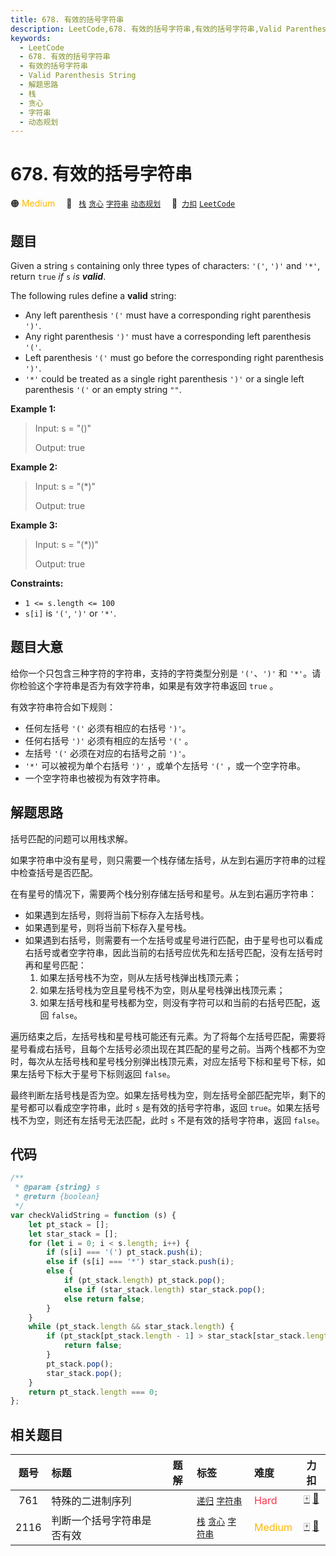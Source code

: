 ```yaml
---
title: 678. 有效的括号字符串
description: LeetCode,678. 有效的括号字符串,有效的括号字符串,Valid Parenthesis String,解题思路,栈,贪心,字符串,动态规划
keywords:
  - LeetCode
  - 678. 有效的括号字符串
  - 有效的括号字符串
  - Valid Parenthesis String
  - 解题思路
  - 栈
  - 贪心
  - 字符串
  - 动态规划
---
```


# 678. 有效的括号字符串

🟠 <font color=#ffb800>Medium</font>&emsp; 🔖&ensp; [`栈`](/tag/stack.md) [`贪心`](/tag/greedy.md) [`字符串`](/tag/string.md) [`动态规划`](/tag/dynamic-programming.md)&emsp; 🔗&ensp;[`力扣`](https://leetcode.cn/problems/valid-parenthesis-string) [`LeetCode`](https://leetcode.com/problems/valid-parenthesis-string)

## 题目

Given a string `s` containing only three types of characters: `'('`, `')'` and
`'*'`, return `true` _if_ `s` _is **valid**_.

The following rules define a **valid** string:

- Any left parenthesis `'('` must have a corresponding right parenthesis `')'`.
- Any right parenthesis `')'` must have a corresponding left parenthesis `'('`.
- Left parenthesis `'('` must go before the corresponding right parenthesis `')'`.
- `'*'` could be treated as a single right parenthesis `')'` or a single left parenthesis `'('` or an empty string `""`.

**Example 1:**

> Input: s = "()"
>
> Output: true

**Example 2:**

> Input: s = "(\*)"
>
> Output: true

**Example 3:**

> Input: s = "(\*))"
>
> Output: true

**Constraints:**

- `1 <= s.length <= 100`
- `s[i]` is `'('`, `')'` or `'*'`.

## 题目大意

给你一个只包含三种字符的字符串，支持的字符类型分别是 `'('`、`')'` 和 `'*'`。请你检验这个字符串是否为有效字符串，如果是有效字符串返回 `true` 。

有效字符串符合如下规则：

- 任何左括号 `'('` 必须有相应的右括号 `')'`。
- 任何右括号 `')'` 必须有相应的左括号 `'('` 。
- 左括号 `'('` 必须在对应的右括号之前 `')'`。
- `'*'` 可以被视为单个右括号 `')'` ，或单个左括号 `'('` ，或一个空字符串。
- 一个空字符串也被视为有效字符串。

## 解题思路

括号匹配的问题可以用栈求解。

如果字符串中没有星号，则只需要一个栈存储左括号，从左到右遍历字符串的过程中检查括号是否匹配。

在有星号的情况下，需要两个栈分别存储左括号和星号。从左到右遍历字符串：

- 如果遇到左括号，则将当前下标存入左括号栈。
- 如果遇到星号，则将当前下标存入星号栈。
- 如果遇到右括号，则需要有一个左括号或星号进行匹配，由于星号也可以看成右括号或者空字符串，因此当前的右括号应优先和左括号匹配，没有左括号时再和星号匹配：
  1. 如果左括号栈不为空，则从左括号栈弹出栈顶元素；
  2. 如果左括号栈为空且星号栈不为空，则从星号栈弹出栈顶元素；
  3. 如果左括号栈和星号栈都为空，则没有字符可以和当前的右括号匹配，返回 `false`。

遍历结束之后，左括号栈和星号栈可能还有元素。为了将每个左括号匹配，需要将星号看成右括号，且每个左括号必须出现在其匹配的星号之前。当两个栈都不为空时，每次从左括号栈和星号栈分别弹出栈顶元素，对应左括号下标和星号下标，如果左括号下标大于星号下标则返回 `false`。

最终判断左括号栈是否为空。如果左括号栈为空，则左括号全部匹配完毕，剩下的星号都可以看成空字符串，此时 `s` 是有效的括号字符串，返回 `true`。如果左括号栈不为空，则还有左括号无法匹配，此时 `s` 不是有效的括号字符串，返回 `false`。

## 代码

```javascript
/**
 * @param {string} s
 * @return {boolean}
 */
var checkValidString = function (s) {
	let pt_stack = [];
	let star_stack = [];
	for (let i = 0; i < s.length; i++) {
		if (s[i] === '(') pt_stack.push(i);
		else if (s[i] === '*') star_stack.push(i);
		else {
			if (pt_stack.length) pt_stack.pop();
			else if (star_stack.length) star_stack.pop();
			else return false;
		}
	}
	while (pt_stack.length && star_stack.length) {
		if (pt_stack[pt_stack.length - 1] > star_stack[star_stack.length - 1]) {
			return false;
		}
		pt_stack.pop();
		star_stack.pop();
	}
	return pt_stack.length === 0;
};
```

## 相关题目

<!-- prettier-ignore -->
| 题号 | 标题 | 题解 | 标签 | 难度 | 力扣 |
| :------: | :------ | :------: | :------ | :------ | :------: |
| 761 | 特殊的二进制序列 |  |  [`递归`](/tag/recursion.md) [`字符串`](/tag/string.md) | <font color=#ff334b>Hard</font> | [🀄️](https://leetcode.cn/problems/special-binary-string) [🔗](https://leetcode.com/problems/special-binary-string) |
| 2116 | 判断一个括号字符串是否有效 |  |  [`栈`](/tag/stack.md) [`贪心`](/tag/greedy.md) [`字符串`](/tag/string.md) | <font color=#ffb800>Medium</font> | [🀄️](https://leetcode.cn/problems/check-if-a-parentheses-string-can-be-valid) [🔗](https://leetcode.com/problems/check-if-a-parentheses-string-can-be-valid) |